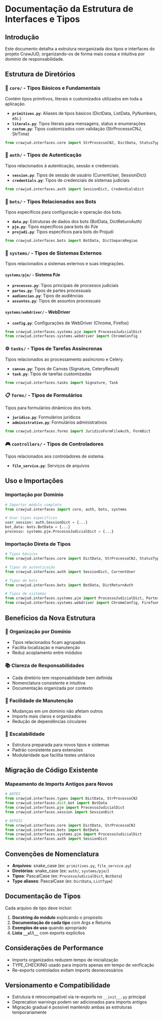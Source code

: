 # Documentação da Estrutura de Interfaces e Tipos

## Introdução

Este documento detalha a estrutura reorganizada dos tipos e interfaces do projeto CrawJUD, organizando-os de forma mais coesa e intuitiva por domínio de responsabilidade.

## Estrutura de Diretórios

### 📁 `core/` - Tipos Básicos e Fundamentais

Contém tipos primitivos, literais e customizados utilizados em toda a aplicação.

- **`primitives.py`**: Aliases de tipos básicos (DictData, ListData, PyNumbers, etc.)
- **`literals.py`**: Tipos literais para mensagens, status e enumerações
- **`custom.py`**: Tipos customizados com validação (StrProcessoCNJ, StrTime)

```python
from crawjud.interfaces.core import StrProcessoCNJ, DictData, StatusType
```

### 🔐 `auth/` - Tipos de Autenticação

Tipos relacionados à autenticação, sessão e credenciais.

- **`session.py`**: Tipos de sessão de usuário (CurrentUser, SessionDict)
- **`credentials.py`**: Tipos de credenciais de sistemas judiciais

```python
from crawjud.interfaces.auth import SessionDict, CredendialsDict
```

### 🤖 `bots/` - Tipos Relacionados aos Bots

Tipos específicos para configuração e operação dos bots.

- **`data.py`**: Estruturas de dados dos bots (BotData, DictReturnAuth)
- **`pje.py`**: Tipos específicos para bots do PJe
- **`projudi.py`**: Tipos específicos para bots do Projudi

```python
from crawjud.interfaces.bots import BotData, DictSeparaRegiao
```

### 🔧 `systems/` - Tipos de Sistemas Externos

Tipos relacionados a sistemas externos e suas integrações.

#### `systems/pje/` - Sistema PJe
- **`processos.py`**: Tipos principais de processos judiciais
- **`partes.py`**: Tipos de partes processuais
- **`audiencias.py`**: Tipos de audiências
- **`assuntos.py`**: Tipos de assuntos processuais

#### `systems/webdriver/` - WebDriver
- **`config.py`**: Configurações de WebDriver (Chrome, Firefox)

```python
from crawjud.interfaces.systems.pje import ProcessoJudicialDict
from crawjud.interfaces.systems.webdriver import ChromeConfig
```

### ⚙️ `tasks/` - Tipos de Tarefas Assíncronas

Tipos relacionados ao processamento assíncrono e Celery.

- **`canvas.py`**: Tipos de Canvas (Signature, CeleryResult)
- **`task.py`**: Tipos de tarefas customizadas

```python
from crawjud.interfaces.tasks import Signature, Task
```

### 📋 `forms/` - Tipos de Formulários

Tipos para formulários dinâmicos dos bots.

- **`juridico.py`**: Formulários jurídicos
- **`administrativo.py`**: Formulários administrativos

```python
from crawjud.interfaces.forms import JuridicoFormFileAuth, FormDict
```

### 🎮 `controllers/` - Tipos de Controladores

Tipos relacionados aos controladores de sistema.

- **`file_service.py`**: Serviços de arquivos

## Uso e Importações

### Importação por Domínio

```python
# Importar módulo completo
from crawjud.interfaces import core, auth, bots, systems

# Usar tipos específicos
user_session: auth.SessionDict = {...}
bot_data: bots.BotData = {...}
processo: systems.pje.ProcessoJudicialDict = {...}
```

### Importação Direta de Tipos

```python
# Tipos básicos
from crawjud.interfaces.core import DictData, StrProcessoCNJ, StatusType

# Tipos de autenticação
from crawjud.interfaces.auth import SessionDict, CurrentUser

# Tipos de bots
from crawjud.interfaces.bots import BotData, DictReturnAuth

# Tipos de sistemas
from crawjud.interfaces.systems.pje import ProcessoJudicialDict, PartesProcessoPJeDict
from crawjud.interfaces.systems.webdriver import ChromeConfig, FirefoxConfig
```

## Benefícios da Nova Estrutura

### 🎯 **Organização por Domínio**
- Tipos relacionados ficam agrupados
- Facilita localização e manutenção
- Reduz acoplamento entre módulos

### 📚 **Clareza de Responsabilidades**
- Cada diretório tem responsabilidade bem definida
- Nomenclatura consistente e intuitiva
- Documentação organizada por contexto

### 🔄 **Facilidade de Manutenção**
- Mudanças em um domínio não afetam outros
- Imports mais claros e organizados
- Redução de dependências circulares

### 🚀 **Escalabilidade**
- Estrutura preparada para novos tipos e sistemas
- Padrão consistente para extensões
- Modularidade que facilita testes unitários

## Migração de Código Existente

### Mapeamento de Imports Antigos para Novos

```python
# ANTES
from crawjud.interfaces.types import DictData, StrProcessoCNJ
from crawjud.interfaces.dict.bot import BotData
from crawjud.interfaces.pje import ProcessoJudicialDict
from crawjud.interfaces.session import SessionDict

# DEPOIS  
from crawjud.interfaces.core import DictData, StrProcessoCNJ
from crawjud.interfaces.bots import BotData
from crawjud.interfaces.systems.pje import ProcessoJudicialDict
from crawjud.interfaces.auth import SessionDict
```

## Convenções de Nomenclatura

- **Arquivos**: snake_case (ex: `primitives.py`, `file_service.py`)
- **Diretórios**: snake_case (ex: `auth/`, `systems/pje/`)
- **Tipos**: PascalCase (ex: `ProcessoJudicialDict`, `BotData`)
- **Type aliases**: PascalCase (ex: `DictData`, `ListType`)

## Documentação de Tipos

Cada arquivo de tipo deve incluir:

1. **Docstring do módulo** explicando o propósito
2. **Documentação de cada tipo** com Args e Returns
3. **Exemplos de uso** quando apropriado
4. **Lista `__all__`** com exports explícitos

## Considerações de Performance

- Imports organizados reduzem tempo de inicialização
- TYPE_CHECKING usado para imports apenas em tempo de verificação
- Re-exports controlados evitam imports desnecessários

## Versionamento e Compatibilidade

- Estrutura é retrocompatível via re-exports no `__init__.py` principal
- Deprecation warnings podem ser adicionados para imports antigos
- Migração gradual é possível mantendo ambas as estruturas temporariamente